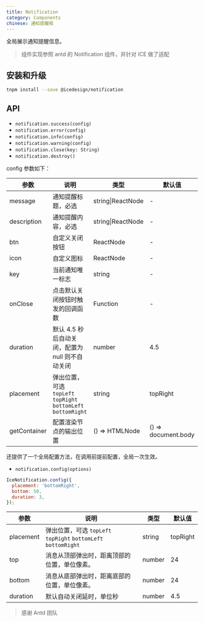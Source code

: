 ```yaml
---
title: Notification
category: Components
chinese: 通知提醒框
---
```


全局展示通知提醒信息。

> 组件实现参照 antd 的 Notification 组件，并针对 ICE 做了适配

## 安装和升级

```bash
tnpm install --save @icedesign/notification
```

## API

- `notification.success(config)`
- `notification.error(config)`
- `notification.info(config)`
- `notification.warning(config)`
- `notification.close(key: String)`
- `notification.destroy()`

config 参数如下：

| 参数         | 说明                                                                                | 类型              | 默认值              |
| ------------ | ----------------------------------------------------------------------------------- | ----------------- | ------------------- |
| message      | 通知提醒标题，必选                                                                  | string\|ReactNode | -                   |
| description  | 通知提醒内容，必选                                                                  | string\|ReactNode | -                   |
| btn          | 自定义关闭按钮                                                                      | ReactNode         | -                   |
| icon         | 自定义图标                                                                          | ReactNode         | -                   |
| key          | 当前通知唯一标志                                                                    | string            | -                   |
| onClose      | 点击默认关闭按钮时触发的回调函数                                                    | Function          | -                   |
| duration     | 默认 4.5 秒后自动关闭，配置为 null 则不自动关闭                                     | number            | 4.5                 |
| placement    | 弹出位置，可选 `topLeft` `topRight` `bottomLeft` `bottomRight`  | string | topRight |
| getContainer | 配置渲染节点的输出位置                                                              | () => HTMLNode    | () => document.body |

还提供了一个全局配置方法，在调用前提前配置，全局一次生效。

- `notification.config(options)`

```jsx
IceNotification.config({
  placement: 'bottomRight',
  bottom: 50,
  duration: 3,
});
```

| 参数      | 说明                                                                                | 类型   | 默认值 |
| --------- | ----------------------------------------------------------------------------------- | ------ | ------ |
| placement | 弹出位置，可选 `topLeft` `topRight` `bottomLeft` `bottomRight`  | string | topRight |
| top       | 消息从顶部弹出时，距离顶部的位置，单位像素。                                        | number | 24     |
| bottom    | 消息从底部弹出时，距离底部的位置，单位像素。                                        | number | 24     |
| duration  | 默认自动关闭延时，单位秒                                                            | number | 4.5    |

> 感谢 Antd 团队

